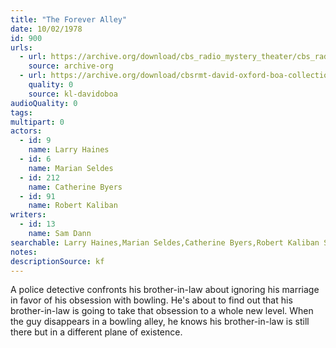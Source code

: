 ```yaml
---
title: "The Forever Alley"
date: 10/02/1978
id: 900
urls: 
  - url: https://archive.org/download/cbs_radio_mystery_theater/cbs_radio_mystery_theater-0851-0900.zip/cbs_radio_mystery_theater-0851-0900%2Fcbsrmt_0900_the_forever_alley.mp3
    source: archive-org
  - url: https://archive.org/download/cbsrmt-david-oxford-boa-collection/CBSRMT-781002-0900-The-Forever-Alley-(128-48)_WBBM-JE-{BoA}.mp3
    quality: 0
    source: kl-davidoboa
audioQuality: 0
tags: 
multipart: 0
actors:  
  - id: 9
    name: Larry Haines  
  - id: 6
    name: Marian Seldes  
  - id: 212
    name: Catherine Byers  
  - id: 91
    name: Robert Kaliban
writers:  
  - id: 13
    name: Sam Dann
searchable: Larry Haines,Marian Seldes,Catherine Byers,Robert Kaliban Sam Dann
notes: 
descriptionSource: kf
---
```

A police detective confronts his brother-in-law about ignoring his marriage in favor of his obsession with bowling. He's about to find out that his brother-in-law is going to take that obsession to a whole new level. When the guy disappears in a bowling alley, he knows his brother-in-law is still there but in a different plane of existence.